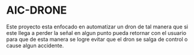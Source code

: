 # AIC-DRONE

Este proyecto esta enfocado en automatizar un dron de tal manera que si este llega a perder la señal 
en algun punto pueda retornar con el usuario para que de esta manera se logre evitar que el dron
se salga de control o cause algun accidente.